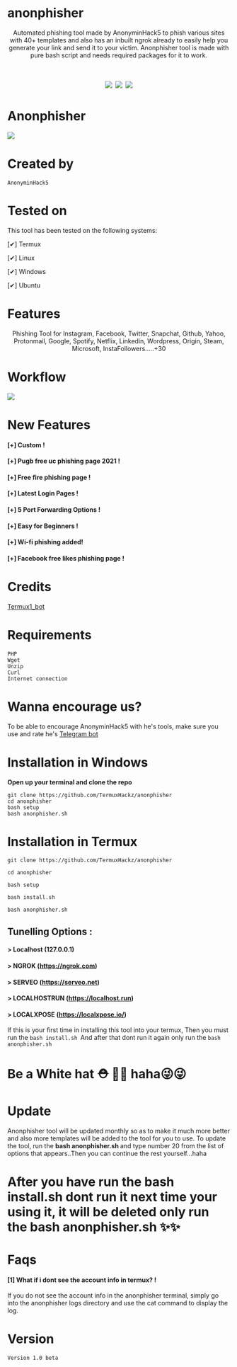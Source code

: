 # anonphisher
<p align="center">
Automated phishing tool made by AnonyminHack5 to phish various sites with 40+ templates and also has an inbuilt ngrok already to easily help you generate your link and send it to your victim. 
Anonphisher tool is made with pure bash script and needs required packages for it to work. 
</p>

<h1 align="center">
<img src="https://camo.githubusercontent.com/abe80b05f3a4028b1e954640130b7865d82625b3171a17887159bbdd7ebf2929/68747470733a2f2f696d672e736869656c64732e696f2f62616467652f417574686f722d416e6f6e796d696e4861636b352d627269676874677265656e"/>
<img src="https://camo.githubusercontent.com/fcaa55067c12c8dd4011152d397382796b5b3eb90d2262200c3852302a3f67c8/68747470733a2f2f696d672e736869656c64732e696f2f62616467652f546f6f6c2532306e616d652d416e6f6e706869736865722d6c6967687467726579"/>
<img src="https://camo.githubusercontent.com/86429eecccd3b2d106795a0750b76de59012d57b9dee75af945418c4a7e7d5a8/68747470733a2f2f696d672e736869656c64732e696f2f62616467652f56657273696f6e2d312e302d726564"/>
</h2>

# Anonphisher
![](and.jpg)

# Created by
```
AnonyminHack5 
```

# Tested on
This tool has been tested on the following systems:

[✔] Termux

[✔] Linux

[✔] Windows

[✔] Ubuntu

# Features
<p align="center">
 Phishing Tool for Instagram, Facebook, Twitter, Snapchat, Github, Yahoo, Protonmail, Google, Spotify, Netflix, Linkedin, Wordpress, Origin, Steam, Microsoft, InstaFollowers.....+30
</p>

# Workflow
<img src="https://github.com/Samu23/README/blob/main/an.gif"/>

# New Features
#### [+] Custom !
#### [+] Pugb free uc phishing page 2021 !
#### [+] Free fire phishing page !
#### [+] Latest Login Pages !
#### [+] 5 Port Forwarding Options !
#### [+] Easy for Beginners !
#### [+] Wi-fi phishing added! 
#### [+] Facebook free likes phishing page !

# Credits
<a href="https://t.me/Termux1_bot">Termux1_bot </a>


# Requirements
```
PHP
Wget
Unzip
Curl
Internet connection 
```

# Wanna encourage us? 
To be able to encourage AnonyminHack5 with he's tools, make sure you use and rate he's <a href="https://t.me/Termux1_bot">Telegram bot</a>


# Installation in Windows
**Open up your terminal and clone the repo**
```
git clone https://github.com/TermuxHackz/anonphisher
cd anonphisher
bash setup
bash anonphisher.sh
```

# Installation in Termux
```
git clone https://github.com/TermuxHackz/anonphisher

cd anonphisher

bash setup

bash install.sh

bash anonphisher.sh
```

## Tunelling Options :
#### > Localhost (127.0.0.1)
#### > NGROK (https://ngrok.com)
#### > SERVEO (https://serveo.net)
#### > LOCALHOSTRUN (https://localhost.run)
#### > LOCALXPOSE (https://localxpose.io/)


<p>If this is your first time in installing this tool into your termux, Then you must run the <code>bash install.sh </code>And after that dont run it again only run the <code>bash anonphisher.sh </code>
</p>


# Be a White hat ⛑ 🔱🔱 haha😜😜

# Update
Anonphisher tool will be updated monthly so as to make it much more better and also more templates will be added to the tool for you to use. 
To update the tool, run the <b>bash anonphisher.sh </b>and type number 20 from the list of options that appears..Then you can continue the rest yourself...haha

# After you have run the bash install.sh dont run it next time your using it, it will be deleted only run the bash anonphisher.sh ✨✨

# Faqs
#### [1] What if i dont see the account info in termux? !
If you do not see the account info in the anonphisher terminal, simply go into the anonphisher logs directory and use the cat command to display the log.

# Version
```
Version 1.0 beta
```

